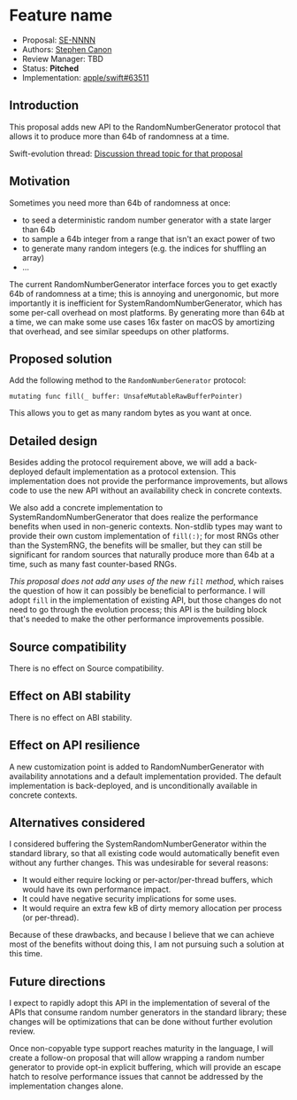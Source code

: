 # Feature name

* Proposal: [SE-NNNN](nnnn-random-fill.md)
* Authors: [Stephen Canon](https://github.com/stephentyrone)
* Review Manager: TBD
* Status: **Pitched**
* Implementation: [apple/swift#63511](https://github.com/apple/swift/pull/63511)

## Introduction

This proposal adds new API to the RandomNumberGenerator protocol that allows
it to produce more than 64b of randomness at a time.

Swift-evolution thread: [Discussion thread topic for that proposal](https://forums.swift.org/)

## Motivation

Sometimes you need more than 64b of randomness at once:
- to seed a deterministic random number generator with a state larger than 64b
- to sample a 64b integer from a range that isn't an exact power of two
- to generate many random integers (e.g. the indices for shuffling an array)
- ...

The current RandomNumberGenerator interface forces you to get exactly 64b of
randomness at a time; this is annoying and unergonomic, but more importantly
it is inefficient for SystemRandomNumberGenerator, which has some per-call
overhead on most platforms. By generating more than 64b at a time, we can make
some use cases 16x faster on macOS by amortizing that overhead, and see similar
speedups on other platforms.

## Proposed solution

Add the following method to the `RandomNumberGenerator` protocol:
```
mutating func fill(_ buffer: UnsafeMutableRawBufferPointer)
```
This allows you to get as many random bytes as you want at once.

## Detailed design

Besides adding the protocol requirement above, we will add a back-deployed
default implementation as a protocol extension. This implementation does not
provide the performance improvements, but allows code to use the new API 
without an availability check in concrete contexts.

We also add a concrete implementation to SystemRandomNumberGenerator that
does realize the performance benefits when used in non-generic contexts.
Non-stdlib types may want to provide their own custom implementation of `fill(:)`; for most RNGs other than the SystemRNG, the benefits will be smaller, but they can still be significant for random sources that naturally produce more than 64b at a time, such as many fast counter-based RNGs. 

_This proposal does not add any uses of the new `fill` method_, which raises
the question of how it can possibly be beneficial to performance. I will adopt
`fill` in the implementation of existing API, but those changes do not need
to go through the evolution process; this API is the building block that's
needed to make the other performance improvements possible.

## Source compatibility

There is no effect on Source compatibility.

## Effect on ABI stability

There is no effect on ABI stability.

## Effect on API resilience

A new customization point is added to RandomNumberGenerator with availability
annotations and a default implementation provided. The default implementation
is back-deployed, and is unconditionally available in concrete contexts.

## Alternatives considered

I considered buffering the SystemRandomNumberGenerator within the standard
library, so that all existing code would automatically benefit even without
any further changes. This was undesirable for several reasons:

- It would either require locking or per-actor/per-thread buffers, which would
  have its own performance impact.
- It could have negative security implications for some uses.
- It would require an extra few kB of dirty memory allocation per process (or
  per-thread).
  
Because of these drawbacks, and because I believe that we can achieve most of
the benefits without doing this, I am not pursuing such a solution at this
time.

## Future directions

I expect to rapidly adopt this API in the implementation of several of the
APIs that consume random number generators in the standard library; these
changes will be optimizations that can be done without further evolution
review.

Once non-copyable type support reaches maturity in the language, I will create
a follow-on proposal that will allow wrapping a random number generator to 
provide opt-in explicit buffering, which will provide an escape hatch to
resolve performance issues that cannot be addressed by the implementation
changes alone.
